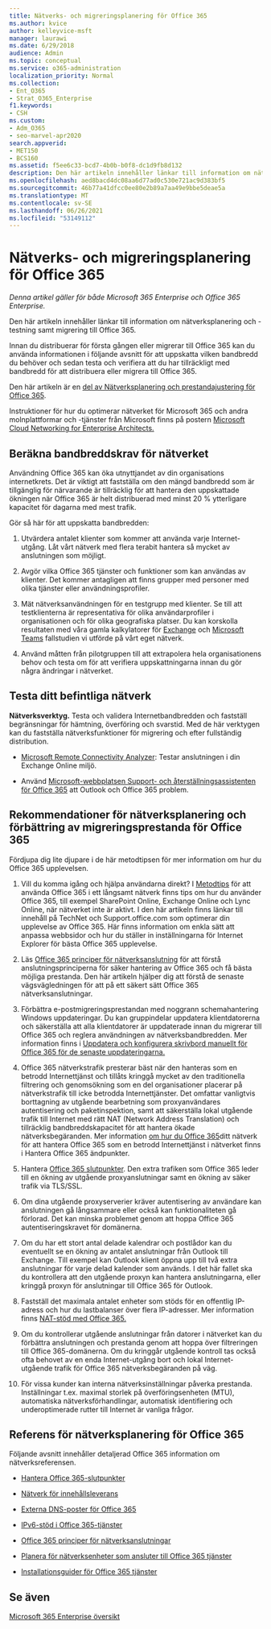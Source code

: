 ```yaml
---
title: Nätverks- och migreringsplanering för Office 365
ms.author: kvice
author: kelleyvice-msft
manager: laurawi
ms.date: 6/29/2018
audience: Admin
ms.topic: conceptual
ms.service: o365-administration
localization_priority: Normal
ms.collection:
- Ent_O365
- Strat_O365_Enterprise
f1.keywords:
- CSH
ms.custom:
- Adm_O365
- seo-marvel-apr2020
search.appverid:
- MET150
- BCS160
ms.assetid: f5ee6c33-bcd7-4b0b-b0f8-dc1d9fb8d132
description: Den här artikeln innehåller länkar till information om nätverksplanering, tester och migrering till Office 365.
ms.openlocfilehash: aed8bacd4dc08aa6d77ad0c530e721ac9d383bf5
ms.sourcegitcommit: 46b77a41dfcc0ee80e2b89a7aa49e9bbe5deae5a
ms.translationtype: MT
ms.contentlocale: sv-SE
ms.lasthandoff: 06/26/2021
ms.locfileid: "53149112"
---
```

# <a name="network-and-migration-planning-for-office-365"></a>Nätverks- och migreringsplanering för Office 365

*Denna artikel gäller för både Microsoft 365 Enterprise och Office 365 Enterprise.*

Den här artikeln innehåller länkar till information om nätverksplanering och -testning samt migrering till Office 365.
  
Innan du distribuerar för första gången eller migrerar till Office 365 kan du använda informationen i följande avsnitt för att uppskatta vilken bandbredd du behöver och sedan testa och verifiera att du har tillräckligt med bandbredd för att distribuera eller migrera till Office 365.

Den här artikeln är en [del av Nätverksplanering och prestandajustering för Office 365](./network-planning-and-performance.md).

Instruktioner för hur du optimerar nätverket för Microsoft 365 och andra molnplattformar och -tjänster från Microsoft finns på postern [Microsoft Cloud Networking for Enterprise Architects.](../solutions/cloud-architecture-models.md)
   
## <a name="estimate-network-bandwidth-requirements"></a>Beräkna bandbreddskrav för nätverket
<a name="EstimateBandwidthRequirements"> </a>

Användning Office 365 kan öka utnyttjandet av din organisations internetkrets. Det är viktigt att fastställa om den mängd bandbredd som är tillgänglig för närvarande är tillräcklig för att hantera den uppskattade ökningen när Office 365 är helt distribuerad med minst 20 % ytterligare kapacitet för dagarna med mest trafik.
  
Gör så här för att uppskatta bandbredden:
  
1. Utvärdera antalet klienter som kommer att använda varje Internet-utgång. Låt vårt nätverk med flera terabit hantera så mycket av anslutningen som möjligt. 
    
2. Avgör vilka Office 365 tjänster och funktioner som kan användas av klienter. Det kommer antagligen att finns grupper med personer med olika tjänster eller användningsprofiler.
    
3. Mät nätverksanvändningen för en testgrupp med klienter. Se till att testklienterna är representativa för olika användarprofiler i organisationen och för olika geografiska platser. Du kan korskolla resultaten med våra gamla kalkylatorer för [Exchange](https://techcommunity.microsoft.com/t5/exchange-team-blog/announcing-the-exchange-client-network-bandwidth-calculator-beta/ba-p/601744) [](https://www.microsoft.com/itshowcase/Article/Content/631/Optimizing-network-performance-for-Microsoft-Office-365) och [Microsoft Teams](/microsoftteams/prepare-network) fallstudien vi utförde på vårt eget nätverk. 
    
4. Använd måtten från pilotgruppen till att extrapolera hela organisationens behov och testa om för att verifiera uppskattningarna innan du gör några ändringar i nätverket.
    
## <a name="test-your-existing-network"></a>Testa ditt befintliga nätverk
<a name="calculators"> </a>

 **Nätverksverktyg.** Testa och validera Internetbandbredden och fastställ begränsningar för hämtning, överföring och svarstid. Med de här verktygen kan du fastställa nätverksfunktioner för migrering och efter fullständig distribution. 
    
- [Microsoft Remote Connectivity Analyzer](https://go.microsoft.com/fwlink/p/?LinkId=517243): Testar anslutningen i din Exchange Online miljö.
    
- Använd [Microsoft-webbplatsen Support- och återställningsassistenten för Office 365](https://diagnostics.office.com/#/Download?env=SOC) att Outlook och Office 365 problem. 
    
## <a name="best-practices-for-network-planning-and-improving-migration-performance-for-office-365"></a>Rekommendationer för nätverksplanering och förbättring av migreringsprestanda för Office 365
<a name="BestPractices"> </a>

Fördjupa dig lite djupare i de här metodtipsen för mer information om hur du Office 365 upplevelsen.
  
1. Vill du komma igång och hjälpa användarna direkt? I [Metodtips](https://support.office.com/article/fd16c8d2-4799-4c39-8fd7-045f06640166) för att använda Office 365 i ett långsamt nätverk finns tips om hur du använder Office 365, till exempel SharePoint Online, Exchange Online och Lync Online, när nätverket inte är aktivt. I den här artikeln finns länkar till innehåll på TechNet och Support.office.com som optimerar din upplevelse av Office 365. Här finns information om enkla sätt att anpassa webbsidor och hur du ställer in inställningarna för Internet Explorer för bästa Office 365 upplevelse. 
    
2. Läs [Office 365 principer för nätverksanslutning](./microsoft-365-network-connectivity-principles.md) för att förstå anslutningsprinciperna för säker hantering av Office 365 och få bästa möjliga prestanda. Den här artikeln hjälper dig att förstå de senaste vägsvägledningen för att på ett säkert sätt Office 365 nätverksanslutningar. 
    
3. Förbättra e-postmigreringsprestandan med noggrann schemahantering Windows uppdateringar. Du kan gruppindelar uppdatera klientdatorerna och säkerställa att alla klientdatorer är uppdaterade innan du migrerar till Office 365 och reglera användningen av nätverksbandbredden. Mer information finns i [Uppdatera och konfigurera skrivbord manuellt för Office 365 för de senaste uppdateringarna.](https://support.microsoft.com/gp/office-2013-365-update)
    
4. Office 365 nätverkstrafik presterar bäst när den hanteras som en betrodd Internettjänst och tillåts kringgå mycket av den traditionella filtrering och genomsökning som en del organisationer placerar på nätverkstrafik till icke betrodda Internettjänster. Det omfattar vanligtvis borttagning av utgående bearbetning som proxyanvändares autentisering och paketinspektion, samt att säkerställa lokal utgående trafik till Internet med rätt NAT (Network Address Translation) och tillräcklig bandbreddskapacitet för att hantera ökade nätverksbegäranden. Mer information [om hur du Office 365](https://support.office.com/article/99cab9d4-ef59-4207-9f2b-3728eb46bf9a)ditt nätverk för att hantera Office 365 som en betrodd Internettjänst i nätverket finns i Hantera Office 365 ändpunkter.
    
1. Hantera [Office 365 slutpunkter](https://support.office.com/article/99cab9d4-ef59-4207-9f2b-3728eb46bf9a). Den extra trafiken som Office 365 leder till en ökning av utgående proxyanslutningar samt en ökning av säker trafik via TLS/SSL.
    
2. Om dina utgående proxyserverier kräver autentisering av användare kan anslutningen gå långsammare eller också kan funktionaliteten gå förlorad. Det kan minska problemet genom att hoppa Office 365 autentiseringskravet för domänerna.
    
3. Om du har ett stort antal delade kalendrar och postlådor kan du eventuellt se en ökning av antalet anslutningar från Outlook till Exchange. Till exempel kan Outlook klient öppna upp till två extra anslutningar för varje delad kalender som används. I det här fallet ska du kontrollera att den utgående proxyn kan hantera anslutningarna, eller kringgå proxyn för anslutningar till Office 365 för Outlook.
    
4. Fastställ det maximala antalet enheter som stöds för en offentlig IP-adress och hur du lastbalanser över flera IP-adresser. Mer information finns [NAT-stöd med Office 365.](nat-support-with-microsoft-365.md)
    
5. Om du kontrollerar utgående anslutningar från datorer i nätverket kan du förbättra anslutningen och prestanda genom att hoppa över filtreringen till Office 365-domänerna. Om du kringgår utgående kontroll tas också ofta behovet av en enda Internet-utgång bort och lokal Internet-utgående trafik för Office 365 nätverksbegäranden på väg.
    
6. För vissa kunder kan interna nätverksinställningar påverka prestanda. Inställningar t.ex. maximal storlek på överföringsenheten (MTU), automatiska nätverksförhandlingar, automatisk identifiering och underoptimerade rutter till Internet är vanliga frågor.
    
## <a name="network-planning-reference-for-office-365"></a>Referens för nätverksplanering för Office 365
<a name="NetReference"> </a>

Följande avsnitt innehåller detaljerad Office 365 information om nätverksreferensen.
  
- [Hantera Office 365-slutpunkter](https://support.office.com/article/99cab9d4-ef59-4207-9f2b-3728eb46bf9a)
    
- [Nätverk för innehållsleverans](content-delivery-networks.md)
    
- [Externa DNS-poster för Office 365](external-domain-name-system-records.md)
    
- [IPv6-stöd i Office 365-tjänster](ipv6-support.md)
    
- [Office 365 principer för nätverksanslutningar](./microsoft-365-network-connectivity-principles.md)
    
- [Planera för nätverksenheter som ansluter till Office 365 tjänster](plan-for-network-devices.md)
    
- [Installationsguider för Office 365 tjänster](setup-guides-for-microsoft-365.md)
 
## <a name="see-also"></a>Se även

[Microsoft 365 Enterprise översikt](microsoft-365-overview.md)